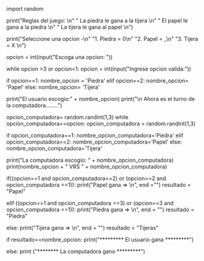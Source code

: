 import random

print("Reglas del juego: \n"
" La piedra le gana a la tijera \n"
" El papel le gana a la piedra \n"
" La tijera le gana al papel \n")

print("Seleccione una opcion -\n"
"1. Piedra = 0\n"
"2. Papel = _\n"
"3. Tijera = X \n")

opcion = int(input("Escoga una opcion: "))

while opcion >3 or opcion<1:
  opcion = int(input("Ingrese opcion valida:"))

if opcion==1:
  nombre_opcion = 'Piedra'
elif opcion==2:
  nombre_opcion= 'Papel'
else:
  nombre_opcion= 'Tijera'

print("El usuario escogio:" + nombre_opcion)
print("\n Ahora es el turno de la computadora........")

opcion_computadora= random.randint(1,3)
while opcion_computadora==opcion:
  opcion_computadora = random.randint(1,3)

if opcion_computadora==1:
  nombre_opcion_computadora='Piedra'
elif opcion_computadora==2:
  nombre_opcion_computadora='Papel'
else:
    nombre_opcion_computadora='Tijera'

print("La computadora escogio: " + nombre_opcion_computadora)
print(nombre_opcion + " VRS " + nombre_opcion_computadora)

if((opcion==1 and opcion_computadora==2) or
(opcion==2 and opcion_computadora ==1)):
  print("Papel gana => \n", end ="")
  resultado = "Papel"

elif ((opcion==1 and opcion_computadora  ==3) or
  (opcion==3 and opcion_computadora ==1)):
  print("Piedra gana => \n", end = "")
  resultado = "Piedra"

else:
  print("Tijera gana => \n", end = "")
  resultado = "Tijeras"

if resultado==nombre_opcion:
  print("********* El usuario gana *********")

else:
  print ("******** La computadora gano *********")
